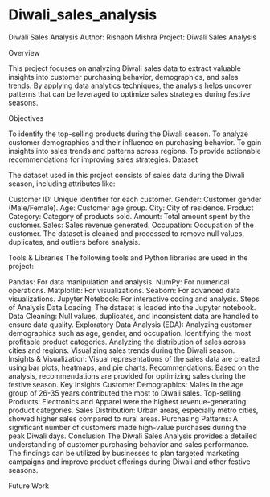# Diwali_sales_analysis
Diwali Sales Analysis
Author: Rishabh Mishra
Project: Diwali Sales Analysis

Overview

This project focuses on analyzing Diwali sales data to extract valuable insights into customer purchasing behavior, demographics, and sales trends. By applying data analytics techniques, the analysis helps uncover patterns that can be leveraged to optimize sales strategies during festive seasons.

Objectives

To identify the top-selling products during the Diwali season.
To analyze customer demographics and their influence on purchasing behavior.
To gain insights into sales trends and patterns across regions.
To provide actionable recommendations for improving sales strategies.
Dataset

The dataset used in this project consists of sales data during the Diwali season, including attributes like:

Customer ID: Unique identifier for each customer.
Gender: Customer gender (Male/Female).
Age: Customer age group.
City: City of residence.
Product Category: Category of products sold.
Amount: Total amount spent by the customer.
Sales: Sales revenue generated.
Occupation: Occupation of the customer.
The dataset is cleaned and processed to remove null values, duplicates, and outliers before analysis.

Tools & Libraries
The following tools and Python libraries are used in the project:

Pandas: For data manipulation and analysis.
NumPy: For numerical operations.
Matplotlib: For visualizations.
Seaborn: For advanced data visualizations.
Jupyter Notebook: For interactive coding and analysis.
Steps of Analysis
Data Loading: The dataset is loaded into the Jupyter notebook.
Data Cleaning: Null values, duplicates, and inconsistent data are handled to ensure data quality.
Exploratory Data Analysis (EDA):
Analyzing customer demographics such as age, gender, and occupation.
Identifying the most profitable product categories.
Analyzing the distribution of sales across cities and regions.
Visualizing sales trends during the Diwali season.
Insights & Visualization: Visual representations of the sales data are created using bar plots, heatmaps, and pie charts.
Recommendations: Based on the analysis, recommendations are provided for optimizing sales during the festive season.
Key Insights
Customer Demographics: Males in the age group of 26-35 years contributed the most to Diwali sales.
Top-selling Products: Electronics and Apparel were the highest revenue-generating product categories.
Sales Distribution: Urban areas, especially metro cities, showed higher sales compared to rural areas.
Purchasing Patterns: A significant number of customers made high-value purchases during the peak Diwali days.
Conclusion
The Diwali Sales Analysis provides a detailed understanding of customer purchasing behavior and sales performance. The findings can be utilized by businesses to plan targeted marketing campaigns and improve product offerings during Diwali and other festive seasons.

Future Work
